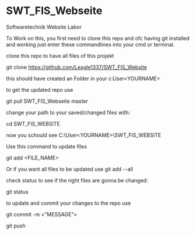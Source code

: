 # SWT_FIS_Webseite
Softwaretechnik Website Labor

To Work on this, you first need to clone this repo and ofc having git installed and working just enter these commandlines into your cmd or terminal.

clone this repo to have all files of this projekt

git clone https://github.com/Leagle1337/SWT_FIS_Website

this should have created an Folder in your c:User\<YOURNAME>

to get the updated repo use

git pull SWT_FIS_Webseite master

change your path to your saved/changed files with:

cd SWT_FIS_WEBSITE

now you schould see C:\User\<YOURNAME>\SWT_FIS_WEBSITE

Use this command to update files

git add <FILE_NAME>

Or if you want all files to be updated use git add --all

check status to see if the right files are gonna be changed:

git status

to update and commit your changes to the repo use 

git commit -m <"MESSAGE">

git push
